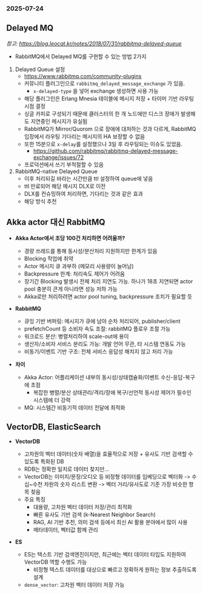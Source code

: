 ### 2025-07-24

## Delayed MQ
*참고: https://blog.leocat.kr/notes/2018/07/31/rabbitmq-delayed-queue*  
- RabbitMQ에서 Delayed MQ를 구현할 수 있는 방법 2가지
1. Delayed Queue 설정
   - https://www.rabbitmq.com/community-plugins
   - 커뮤니티 플러그인으로 `rabbitmq_delayed_message_exchange` 가 있음. 
     - `x-delayed-type` 을 넣어 exchange 생성하면 사용 가능
   - 해당 플러그인은 Erlang Mnesia 테이블에 메시지 저장 + 타이머 기반 라우팅 시점 결정
   - 싱글 카피로 구성되기 때문에 클러스터의 한 개 노드에만 디스크 장애가 발생해도 지연중인 메시지가 유실됨
   - RabbitMQ가 Mirror/Quorom 으로 장애에 대처하는 것과 다르게, RabbitMQ 입장에서 라우팅 기다리는 메시지의 HA 보장할 수 없음
   - 또한 15분으로 `x-delay`를 설정했으나 3일 후 라우팅되는 이슈도 있었음. 
     - https://github.com/rabbitmq/rabbitmq-delayed-message-exchange/issues/72
   - 프로덕션에서 쓰기 부적절할 수 있음
2. RabbitMQ-native Delayed Queue
   - 이후 처리되길 바라는 시간만큼 ttl 설정하여 queue에 넣음
   - ttl 만료되어 해당 메시지 DLX로 이전
   - DLX를 컨슈밍하여 처리하면, 기다리는 것과 같은 효과
   - 해당 방식 추천

## Akka actor 대신 RabbitMQ
- **Akka Actor에서 초당 100건 처리하면 어려울까?**
  - 경량 쓰레드를 통해 동시성/분산처리 지원하지만 한계가 있음
  - Blocking 작업에 취약
  - Actor 메시지 큐 과부하 (메모리 사용량이 늘어남)
  - Backpressure 한계: 처리속도 제어가 어려움
  - 장기간 Blocking 발생시 전체 처리 지연도 가능. 하나가 18초 지연되면 actor pool 충분히 큰게 아니라면 성능 저하 가능
  - Akka로만 처리하려면 actor pool tuning, backpressure 조치가 필요할 듯

- **RabbitMQ**
  - 큐잉 기반 버퍼링: 메시지가 큐에 남아 순차 처리되어, publisher/client 
  - prefetchCount 등 소비자 속도 조절: rabbitMQ 플로우 조절 가능
  - 워크로드 분산: 병렬처리하여 scale-out에 용이
  - 생산자/소비자 서비스 분리도 가능: 개발 언어 무관, 타 시스템 연동도 가능
  - 비동기/이벤트 기반 구조: 전체 서비스 응답성 해치지 않고 처리 가능

- **차이**
  - Akka Actor: 어플리케이션 내부의 동시성/상태캡슐화/이벤트 수신-응답-복구에 초점
    - 복잡한 병렬/분산 상태관리/격리/장애 복구/선언적 동시성 제어가 필수인 시스템에 더 강력
  - MQ: 시스템간 비동기적 데이터 전달에 최적화

## VectorDB, ElasticSearch
- **VectorDB**
  - 고차원의 벡터 데이터(숫자 배열)을 효율적으로 저장 + 유사도 기반 검색할 수 있도록 특화된 DB
  - RDB는 정확한 일치로 데이터 찾지만...
  - VectorDB는 이미지/문장/오디오 등 비정형 데이터를 임베딩으로 벡터화 -> 수십~수천 차원의 숫자 리스트 변환 -> 벡터 거리/유사도로 기준 가장 비슷한 항목 찾음
  - 주요 특징
    - 대용량, 고차원 벡터 데이터 저장/관리 최적화
    - 빠른 유사도 기반 검색 (k-Nearest Neighbor Search)
    - RAG, AI 기반 추천, 의미 검색 등에서 최신 AI 활용 분야에서 많이 사용
    - 메타데이터, 벡터값 함께 관리

- **ES**
  - ES는 텍스트 기반 검색엔진이지만, 최근에는 벡터 데이터 타입도 지원하여 VectorDB 역할 수행도 가능
    - 비정형 텍스트 데이터를 대상으로 빠르고 정확하게 원하는 정보 추출하도록 설계
  - `dense_vector`: 고차원 벡터 데이터 저장 가능

